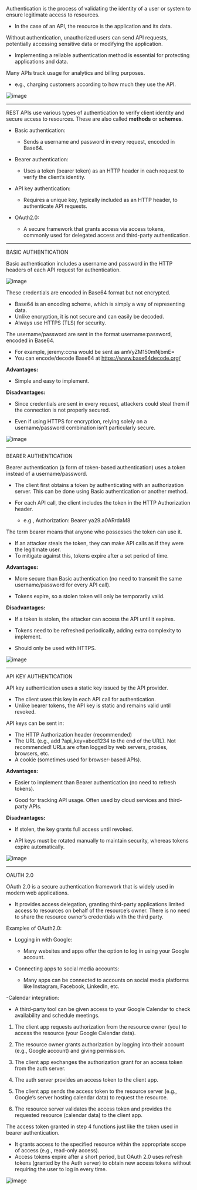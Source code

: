 Authentication is the process of validating the identity of a user or system to ensure legitimate access to resources.

- In the case of an API, the resource is the application and its data.

Without authentication, unauthorized users can send API requests, potentially accessing sensitive data or modifying the application.

- Implementing a reliable authentication method is essential for protecting applications and data.

Many APIs track usage for analytics and billing purposes.

- e.g., charging customers according to how much they use the API.
  
![image](https://github.com/user-attachments/assets/2b279240-7d75-424f-ba49-8395d4996ee1)

 
---
REST APIs use various types of authentication to verify client identity and secure access to resources. These are also called **methods** or **schemes**.


- Basic authentication:
  - Sends a username and password in every request, encoded in Base64.

- Bearer authentication:
  - Uses a token (bearer token) as an HTTP header in each request to verify the client’s identity.

- API key authentication:
  - Requires a unique key, typically included as an HTTP header, to authenticate API requests.

- OAuth2.0:
  - A secure framework that grants access via access tokens, commonly used for delegated access and third-party authentication.
----
BASIC AUTHENTICATION

Basic authentication includes a username and password in the HTTP headers of each API request for authentication.

![image](https://github.com/user-attachments/assets/aa785aa0-3173-4704-a503-cd6f51db02ee)


These credentials are encoded in Base64 format but not encrypted.
- Base64 is an encoding scheme, which is simply a way of representing data.
- Unlike encryption, it is not secure and can easily be decoded.
- Always use HTTPS (TLS) for security.

The username/password are sent in the format username:password, encoded in Base64.
- For example, jeremy:ccna would be sent as amVyZM150mNjbmE=
- You can encode/decode Base64 at https://www.base64decode.org/

**Advantages:**

- Simple and easy to implement.

**Disadvantages:**

- Since credentials are sent in every request, attackers could steal them if the connection is not properly secured.

- Even if using HTTPS for encryption, relying solely on a username/password combination isn’t particularly secure.

![image](https://github.com/user-attachments/assets/743193d7-c33e-4f54-9f35-8759da9f7c13)

----
BEARER AUTHENTICATION

Bearer authentication (a form of token-based authentication) uses a token instead of a username/password.

- The client first obtains a token by authenticating with an authorization server. This can be done using Basic authentication or another method.

- For each API call, the client includes the token in the HTTP Authorization header.
  - e.g., Authorization: Bearer ya29.a0ARrdaM8

The term bearer means that anyone who possesses the token can use it.
- If an attacker steals the token, they can make API calls as if they were the legitimate user.
- To mitigate against this, tokens expire after a set period of time.

**Advantages:**

- More secure than Basic authentication (no need to transmit the same username/password for every API call).

- Tokens expire, so a stolen token will only be temporarily valid.

**Disadvantages:**

- If a token is stolen, the attacker can access the API until it expires.

- Tokens need to be refreshed periodically, adding extra complexity to implement.

- Should only be used with HTTPS.


![image](https://github.com/user-attachments/assets/c339afc0-2657-4847-b12f-07c19a316def)

---
API KEY AUTHENTICATION

API key authentication uses a static key issued by the API provider.
- The client uses this key in each API call for authentication.
- Unlike bearer tokens, the API key is static and remains valid until revoked.

API keys can be sent in:

- The HTTP Authorization header (recommended)
- The URL (e.g., add ?api_key=abcd1234 to the end of the URL). Not recommended! URLs are often logged by web servers, proxies, browsers, etc.
- A cookie (sometimes used for browser-based APIs).

**Advantages:**

- Easier to implement than Bearer authentication (no need to refresh tokens).

- Good for tracking API usage. Often used by cloud services and third-party APIs.

**Disadvantages:**

- If stolen, the key grants full access until revoked.

- API keys must be rotated manually to maintain security, whereas tokens expire automatically.


![image](https://github.com/user-attachments/assets/60d6193e-07f6-4e68-868e-a93f57d1d944)


---
OAUTH 2.0

OAuth 2.0 is a secure authentication framework that is widely used in modern web applications.

- It provides access delegation, granting third-party applications limited access to resources on behalf of the resource’s owner. There is no need to share the resource owner’s credentials with the third party.

Examples of OAuth2.0:

- Logging in with Google:
  - Many websites and apps offer the option to log in using your Google account.

- Connecting apps to social media accounts:
  - Many apps can be connected to accounts on social media platforms like Instagram, Facebook, LinkedIn, etc.

-Calendar integration:
  - A third-party tool can be given access to your Google Calendar to check availability and schedule meetings.


1. The client app requests authorization from the resource owner (you) to access the resource (your Google Calendar data).

2. The resource owner grants authorization by logging into their account (e.g., Google account) and giving permission.

3. The client app exchanges the authorization grant for an access token from the auth server.

4. The auth server provides an access token to the client app.

5. The client app sends the access token to the resource server (e.g., Google’s server hosting calendar data) to request the resource.

6. The resource server validates the access token and provides the requested resource (calendar data) to the client app.

The access token granted in step 4 functions just like the token used in bearer authentication.
- It grants access to the specified resource within the appropriate scope of access (e.g., read-only access).
- Access tokens expire after a short period, but OAuth 2.0 uses refresh tokens (granted by the Auth server) to obtain new access tokens without requiring the user to log in every time.

![image](https://github.com/user-attachments/assets/f34e4bf1-18fe-48d4-befb-2fca1d33c218)
       
